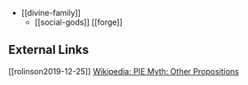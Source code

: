 - [[divine-family]]
	- [[social-gods]] [[forge]]



## External Links
[[rolinson2019-12-25]]
[Wikipedia: PIE Myth: Other Propositions](https://en.wikipedia.org/wiki/Proto-Indo-European-mythology#Other-propositions-4)

